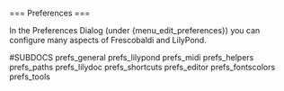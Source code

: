 === Preferences ===

In the Preferences Dialog (under {menu_edit_preferences}) you can configure 
many aspects of Frescobaldi and LilyPond.

#SUBDOCS
prefs_general
prefs_lilypond
prefs_midi
prefs_helpers
prefs_paths
prefs_lilydoc
prefs_shortcuts
prefs_editor
prefs_fontscolors
prefs_tools

